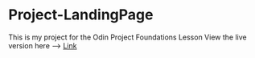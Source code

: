 # Project-LandingPage
This is my project for the Odin Project Foundations Lesson
View the live version here --> [Link](https://harricans.github.io/Project-LandingPage/)
